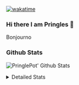 [![wakatime](https://wakatime.com/badge/user/abd317df-612e-44b4-8787-15db7b574b2f.svg)](https://wakatime.com/@abd317df-612e-44b4-8787-15db7b574b2f)
### Hi there I am Pringles 👋

Bonjourno

### Github Stats
![PringlePot' Github Stats](https://github-readme-stats.vercel.app/api?username=PringlePot&show_icons=true&theme=dark&count_private=true)

<details>
  <summary>Detailed Stats</summary>
    
<!--START_SECTION:waka-->
![Profile Views](http://img.shields.io/badge/Profile%20Views-0-blue)

![Lines of code](https://img.shields.io/badge/From%20Hello%20World%20I%27ve%20Written-110%20Thousand%20lines%20of%20code-blue)

**🐱 My GitHub Data** 

> 🏆 231 Contributions in the Year 2022
 > 
> 📦 90.7 kB Used in GitHub's Storage 
 > 
> 🚫 Not Opted to Hire
 > 
> 📜 10 Public Repositories 
 > 
> 🔑 11 Private Repositories  
 > 
**I'm an Early 🐤** 

```text
🌞 Morning    153 commits    ████░░░░░░░░░░░░░░░░░░░░░   17.79% 
🌆 Daytime    342 commits    ██████████░░░░░░░░░░░░░░░   39.77% 
🌃 Evening    365 commits    ██████████░░░░░░░░░░░░░░░   42.44% 
🌙 Night      0 commits      ░░░░░░░░░░░░░░░░░░░░░░░░░   0.0%

```
📅 **I'm Most Productive on Sunday** 

```text
Monday       167 commits    ████░░░░░░░░░░░░░░░░░░░░░   19.42% 
Tuesday      83 commits     ██░░░░░░░░░░░░░░░░░░░░░░░   9.65% 
Wednesday    100 commits    ███░░░░░░░░░░░░░░░░░░░░░░   11.63% 
Thursday     112 commits    ███░░░░░░░░░░░░░░░░░░░░░░   13.02% 
Friday       81 commits     ██░░░░░░░░░░░░░░░░░░░░░░░   9.42% 
Saturday     141 commits    ████░░░░░░░░░░░░░░░░░░░░░   16.4% 
Sunday       176 commits    █████░░░░░░░░░░░░░░░░░░░░   20.47%

```


📊 **This Week I Spent My Time On** 

```text
⌚︎ Time Zone: Europe/Amsterdam

💬 Programming Languages: 
Go                       3 hrs 21 mins       ██████████████░░░░░░░░░░░   59.02% 
TypeScript               2 hrs 18 mins       ██████████░░░░░░░░░░░░░░░   40.56% 
Text                     0 secs              ░░░░░░░░░░░░░░░░░░░░░░░░░   0.14% 
Bash                     0 secs              ░░░░░░░░░░░░░░░░░░░░░░░░░   0.09% 
go.mod                   0 secs              ░░░░░░░░░░░░░░░░░░░░░░░░░   0.07%

🔥 Editors: 
GoLand                   3 hrs 22 mins       ██████████████░░░░░░░░░░░   59.33% 
WebStorm                 2 hrs 18 mins       ██████████░░░░░░░░░░░░░░░   40.67%

🐱‍💻 Projects: 
Backend                  3 hrs 22 mins       ██████████████░░░░░░░░░░░   59.33% 
Frontend                 2 hrs 18 mins       ██████████░░░░░░░░░░░░░░░   40.67%

💻 Operating System: 
Windows                  5 hrs 41 mins       █████████████████████████   100.0%

```

**I Mostly Code in Java** 

```text
Java                     7 repos             ███████████░░░░░░░░░░░░░░   43.75% 
JavaScript               2 repos             ███░░░░░░░░░░░░░░░░░░░░░░   12.5% 
TypeScript               2 repos             ███░░░░░░░░░░░░░░░░░░░░░░   12.5% 
Python                   1 repo              █░░░░░░░░░░░░░░░░░░░░░░░░   6.25% 
Kotlin                   1 repo              █░░░░░░░░░░░░░░░░░░░░░░░░   6.25%

```


**Timeline**

![Chart not found](https://raw.githubusercontent.com/PringlePot/PringlePot/main/charts/bar_graph.png) 


 Last Updated on 10/03/2022 00:42:21 UTC
<!--END_SECTION:waka-->

</details>
